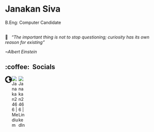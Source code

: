 <h1>Janakan Siva</h1>
B.Eng: Computer Candidate </br>

</br>

:dart: &nbsp; *<q>The important thing is not to stop questioning; curiosity has its own reason for existing</q> <address>~Albert Einstein</address>*


<h2 align="left">:coffee: &nbsp;Socials</h2>

[<img align="left" alt="Janakan2466 | Website" width="22px" src="https://raw.githubusercontent.com/iconic/open-iconic/master/svg/globe.svg" />][website]
[<img align="left" alt="Janakan2466 | Medium" width="22px" src="https://cdn.jsdelivr.net/npm/simple-icons@v3/icons/medium.svg" />][medium]
[<img align="left" alt="Janakan2466 | LinkedIn" width="22px" src="https://cdn.jsdelivr.net/npm/simple-icons@v3/icons/linkedin.svg" />][linkedin]

[website]: http://jsivaloganathan.me/
[linkedin]: https://www.linkedin.com/in/janakan2466/
[medium]: https://medium.com/@janakan2466

